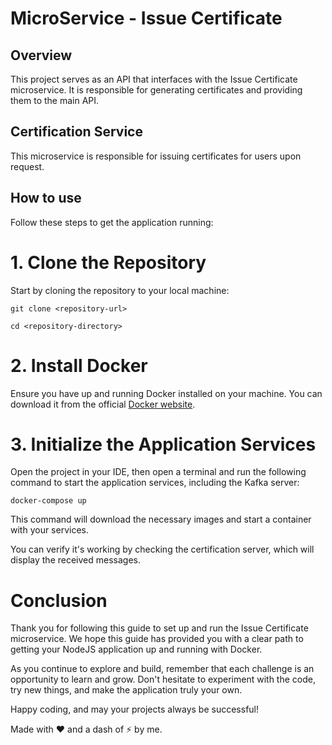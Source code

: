 # MicroService - Issue Certificate

## Overview

This project serves as an API that interfaces with the Issue Certificate microservice. It is responsible for generating certificates and providing them to the main API.

## Certification Service

This microservice is responsible for issuing certificates for users upon request.

## How to use

Follow these steps to get the application running:

# 1. Clone the Repository

Start by cloning the repository to your local machine:

`git clone <repository-url>`

`cd <repository-directory>`

# 2. Install Docker

Ensure you have up and running Docker installed on your machine. You can download it from the official <a href="https://www.docker.com/products/docker-desktop/" target="_blank">Docker website</a>.

# 3. Initialize the Application Services

Open the project in your IDE, then open a terminal and run the following command to start the application services, including the Kafka server:

`docker-compose up`

This command will download the necessary images and start a container with your services.

You can verify it's working by checking the certification server, which will display the received messages.

# Conclusion

Thank you for following this guide to set up and run the Issue Certificate microservice. We hope this guide has provided you with a clear path to getting your NodeJS application up and running with Docker.

As you continue to explore and build, remember that each challenge is an opportunity to learn and grow. Don't hesitate to experiment with the code, try new things, and make the application truly your own.

Happy coding, and may your projects always be successful!

Made with ❤️ and a dash of ⚡ by me.
